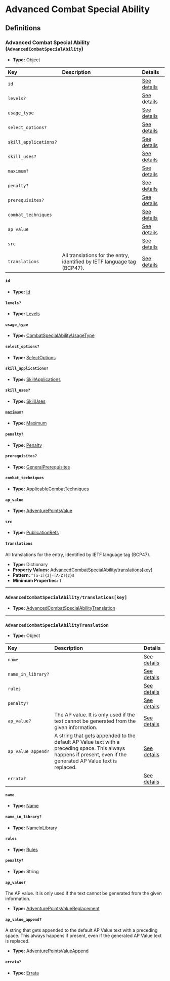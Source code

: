 # Advanced Combat Special Ability

## Definitions

### <a name="AdvancedCombatSpecialAbility"></a> Advanced Combat Special Ability (`AdvancedCombatSpecialAbility`)

- **Type:** Object

Key | Description | Details
:-- | :-- | :--
`id` |  | <a href="#AdvancedCombatSpecialAbility/id">See details</a>
`levels?` |  | <a href="#AdvancedCombatSpecialAbility/levels">See details</a>
`usage_type` |  | <a href="#AdvancedCombatSpecialAbility/usage_type">See details</a>
`select_options?` |  | <a href="#AdvancedCombatSpecialAbility/select_options">See details</a>
`skill_applications?` |  | <a href="#AdvancedCombatSpecialAbility/skill_applications">See details</a>
`skill_uses?` |  | <a href="#AdvancedCombatSpecialAbility/skill_uses">See details</a>
`maximum?` |  | <a href="#AdvancedCombatSpecialAbility/maximum">See details</a>
`penalty?` |  | <a href="#AdvancedCombatSpecialAbility/penalty">See details</a>
`prerequisites?` |  | <a href="#AdvancedCombatSpecialAbility/prerequisites">See details</a>
`combat_techniques` |  | <a href="#AdvancedCombatSpecialAbility/combat_techniques">See details</a>
`ap_value` |  | <a href="#AdvancedCombatSpecialAbility/ap_value">See details</a>
`src` |  | <a href="#AdvancedCombatSpecialAbility/src">See details</a>
`translations` | All translations for the entry, identified by IETF language tag (BCP47). | <a href="#AdvancedCombatSpecialAbility/translations">See details</a>

#### <a name="AdvancedCombatSpecialAbility/id"></a> `id`

- **Type:** <a href="../_Activatable.md#Id">Id</a>

#### <a name="AdvancedCombatSpecialAbility/levels"></a> `levels?`

- **Type:** <a href="../_Activatable.md#Levels">Levels</a>

#### <a name="AdvancedCombatSpecialAbility/usage_type"></a> `usage_type`

- **Type:** <a href="../_Activatable.md#CombatSpecialAbilityUsageType">CombatSpecialAbilityUsageType</a>

#### <a name="AdvancedCombatSpecialAbility/select_options"></a> `select_options?`

- **Type:** <a href="../_Activatable.md#SelectOptions">SelectOptions</a>

#### <a name="AdvancedCombatSpecialAbility/skill_applications"></a> `skill_applications?`

- **Type:** <a href="../_Activatable.md#SkillApplications">SkillApplications</a>

#### <a name="AdvancedCombatSpecialAbility/skill_uses"></a> `skill_uses?`

- **Type:** <a href="../_Activatable.md#SkillUses">SkillUses</a>

#### <a name="AdvancedCombatSpecialAbility/maximum"></a> `maximum?`

- **Type:** <a href="../_Activatable.md#Maximum">Maximum</a>

#### <a name="AdvancedCombatSpecialAbility/penalty"></a> `penalty?`

- **Type:** <a href="../_Activatable.md#Penalty">Penalty</a>

#### <a name="AdvancedCombatSpecialAbility/prerequisites"></a> `prerequisites?`

- **Type:** <a href="../_Prerequisite.md#GeneralPrerequisites">GeneralPrerequisites</a>

#### <a name="AdvancedCombatSpecialAbility/combat_techniques"></a> `combat_techniques`

- **Type:** <a href="../_Activatable.md#ApplicableCombatTechniques">ApplicableCombatTechniques</a>

#### <a name="AdvancedCombatSpecialAbility/ap_value"></a> `ap_value`

- **Type:** <a href="../_Activatable.md#AdventurePointsValue">AdventurePointsValue</a>

#### <a name="AdvancedCombatSpecialAbility/src"></a> `src`

- **Type:** <a href="../source/_PublicationRef.md#PublicationRefs">PublicationRefs</a>

#### <a name="AdvancedCombatSpecialAbility/translations"></a> `translations`

All translations for the entry, identified by IETF language tag (BCP47).

- **Type:** Dictionary
- **Property Values:** <a href="#AdvancedCombatSpecialAbility/translations[key]">AdvancedCombatSpecialAbility/translations[key]</a>
- **Pattern:** `^[a-z]{2}-[A-Z]{2}$`
- **Minimum Properties:** `1`

---

### <a name="AdvancedCombatSpecialAbility/translations[key]"></a> `AdvancedCombatSpecialAbility/translations[key]`

- **Type:** <a href="#AdvancedCombatSpecialAbilityTranslation">AdvancedCombatSpecialAbilityTranslation</a>

---

### <a name="AdvancedCombatSpecialAbilityTranslation"></a> `AdvancedCombatSpecialAbilityTranslation`

- **Type:** Object

Key | Description | Details
:-- | :-- | :--
`name` |  | <a href="#AdvancedCombatSpecialAbilityTranslation/name">See details</a>
`name_in_library?` |  | <a href="#AdvancedCombatSpecialAbilityTranslation/name_in_library">See details</a>
`rules` |  | <a href="#AdvancedCombatSpecialAbilityTranslation/rules">See details</a>
`penalty?` |  | <a href="#AdvancedCombatSpecialAbilityTranslation/penalty">See details</a>
`ap_value?` | The AP value. It is only used if the text cannot be generated from the given information. | <a href="#AdvancedCombatSpecialAbilityTranslation/ap_value">See details</a>
`ap_value_append?` | A string that gets appended to the default AP Value text with a preceding space. This always happens if present, even if the generated AP Value text is replaced. | <a href="#AdvancedCombatSpecialAbilityTranslation/ap_value_append">See details</a>
`errata?` |  | <a href="#AdvancedCombatSpecialAbilityTranslation/errata">See details</a>

#### <a name="AdvancedCombatSpecialAbilityTranslation/name"></a> `name`

- **Type:** <a href="../_Activatable.md#Name">Name</a>

#### <a name="AdvancedCombatSpecialAbilityTranslation/name_in_library"></a> `name_in_library?`

- **Type:** <a href="../_Activatable.md#NameInLibrary">NameInLibrary</a>

#### <a name="AdvancedCombatSpecialAbilityTranslation/rules"></a> `rules`

- **Type:** <a href="../_Activatable.md#Rules">Rules</a>

#### <a name="AdvancedCombatSpecialAbilityTranslation/penalty"></a> `penalty?`

- **Type:** String

#### <a name="AdvancedCombatSpecialAbilityTranslation/ap_value"></a> `ap_value?`

The AP value. It is only used if the text cannot be generated from the
given information.

- **Type:** <a href="../_Activatable.md#AdventurePointsValueReplacement">AdventurePointsValueReplacement</a>

#### <a name="AdvancedCombatSpecialAbilityTranslation/ap_value_append"></a> `ap_value_append?`

A string that gets appended to the default AP Value text with a preceding
space. This always happens if present, even if the generated AP Value text
is replaced.

- **Type:** <a href="../_Activatable.md#AdventurePointsValueAppend">AdventurePointsValueAppend</a>

#### <a name="AdvancedCombatSpecialAbilityTranslation/errata"></a> `errata?`

- **Type:** <a href="../source/_Erratum.md#Errata">Errata</a>

